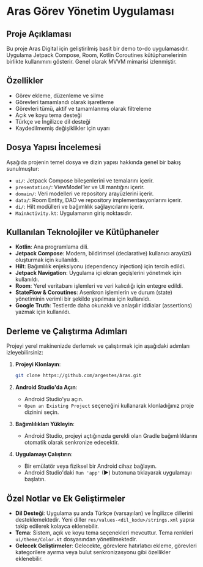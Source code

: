 # Aras Görev Yönetim Uygulaması

## Proje Açıklaması

Bu proje Aras Digital için geliştirilmiş basit bir demo to-do uygulamasıdır. Uygulama Jetpack Compose, Room, Kotlin Coroutines kütüphanelerinin birlikte kullanımını gösterir. Genel olarak MVVM mimarisi izlenmiştir.

## Özellikler

- Görev ekleme, düzenleme ve silme
- Görevleri tamamlandı olarak işaretleme
- Görevleri tümü, aktif ve tamamlanmış olarak filtreleme
- Açık ve koyu tema desteği
- Türkçe ve İngilizce dil desteği
- Kaydedilmemiş değişiklikler için uyarı

## Dosya Yapısı İncelemesi

Aşağıda projenin temel dosya ve dizin yapısı hakkında genel bir bakış sunulmuştur:

- `ui/`: Jetpack Compose bileşenlerini ve temalarını içerir.
- `presentation/`: ViewModel’ler ve UI mantığını içerir.
- `domain/`: Veri modelleri ve repository arayüzlerini içerir.
- `data/`: Room Entity, DAO ve repository implementasyonlarını içerir.
- `di/`: Hilt modülleri ve bağımlılık sağlayıcılarını içerir.
- `MainActivity.kt`: Uygulamanın giriş noktasıdır.

## Kullanılan Teknolojiler ve Kütüphaneler

- **Kotlin**: Ana programlama dili.
- **Jetpack Compose**: Modern, bildirimsel (declarative) kullanıcı arayüzü oluşturmak için kullanıldı.
- **Hilt**: Bağımlılık enjeksiyonu (dependency injection) için tercih edildi.
- **Jetpack Navigation**: Uygulama içi ekran geçişlerini yönetmek için kullanıldı.
- **Room**: Yerel veritabanı işlemleri ve veri kalıcılığı için entegre edildi.
- **StateFlow & Coroutines**: Asenkron işlemlerin ve durum (state) yönetiminin verimli bir şekilde yapılması için kullanıldı.
- **Google Truth**: Testlerde daha okunaklı ve anlaşılır iddialar (assertions) yazmak için kullanıldı.

## Derleme ve Çalıştırma Adımları

Projeyi yerel makinenizde derlemek ve çalıştırmak için aşağıdaki adımları izleyebilirsiniz:

1.  **Projeyi Klonlayın**:
    ```bash
    git clone https://github.com/argestes/Aras.git
    ```

2.  **Android Studio'da Açın**:
    - Android Studio'yu açın.
    - `Open an Existing Project` seçeneğini kullanarak klonladığınız proje dizinini seçin.

3.  **Bağımlılıkları Yükleyin**:
    - Android Studio, projeyi açtığınızda gerekli olan Gradle bağımlılıklarını otomatik olarak senkronize edecektir.

4.  **Uygulamayı Çalıştırın**:
    - Bir emülatör veya fiziksel bir Android cihaz bağlayın.
    - Android Studio'daki `Run 'app'` (▶) butonuna tıklayarak uygulamayı başlatın.

## Özel Notlar ve Ek Geliştirmeler

- **Dil Desteği**: Uygulama şu anda Türkçe (varsayılan) ve İngilizce dillerini desteklemektedir. Yeni diller `res/values-<dil_kodu>/strings.xml` yapısı takip edilerek kolayca eklenebilir.
- **Tema**: Sistem, açık ve koyu tema seçenekleri mevcuttur. Tema renkleri `ui/theme/Color.kt` dosyasından yönetilmektedir.
- **Gelecek Geliştirmeler**: Gelecekte, görevlere hatırlatıcı ekleme, görevleri kategorilere ayırma veya bulut senkronizasyonu gibi özellikler eklenebilir.

